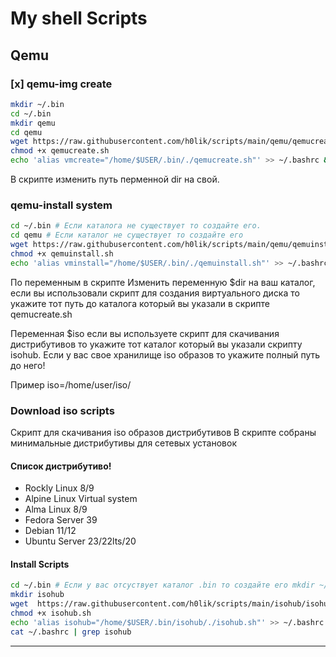 # My shell Scripts

## Qemu

### [x] qemu-img create
 ```bash 
 mkdir ~/.bin
 cd ~/.bin
 mkdir qemu
 cd qemu
 wget https://raw.githubusercontent.com/h0lik/scripts/main/qemu/qemucreate.sh
 chmod +x qemucreate.sh
 echo 'alias vmcreate="/home/$USER/.bin/./qemucreate.sh"' >> ~/.bashrc && source ~/.bashrc
 ```
В скрипте изменить путь перменной dir на свой.

###  qemu-install system
````bash 
cd ~/.bin # Если каталога не существует то создайте его.
cd qemu # Если каталог не существует то создайте его 
wget https://raw.githubusercontent.com/h0lik/scripts/main/qemu/qemuinstall.sh
chmod +x qemuinstall.sh
echo 'alias vminstall="/home/$USER/.bin/./qemuinstall.sh"' >> ~/.bashrc && source ~/.bashrc
````

По переменным в скрипте 
Изменить переменную $dir на ваш каталог, если вы использовали скрипт для создания виртуального диска то укажите тот путь до каталога который вы указали в скрипте qemucreate.sh

Переменная $iso если вы используете скрипт для скачивания дистрибутивов то укажите тот каталог который вы указали скрипту isohub.
Если у вас свое хранилище iso образов то укажите полный путь до него!

Пример 
iso=/home/user/iso/

### Download iso scripts
Скрипт для скачивания iso образов дистрибутивов 
В скрипте собраны минимальные дистрибутивы для сетевых установок
#### Список дистрибутиво!
* Rockly Linux 8/9
* Alpine Linux Virtual system 
* Alma Linux 8/9
* Fedora Server 39
* Debian 11/12
* Ubuntu Server 23/22lts/20
#### Install Scripts
````bash
cd ~/.bin # Если у вас отсуствует каталог .bin то создайте его mkdir ~/.bin 
mkdir isohub
wget  https://raw.githubusercontent.com/h0lik/scripts/main/isohub/isohub.sh
chmod +x isohub.sh 
echo 'alias isohub="/home/$USER/.bin/isohub/./isohub.sh"' >> ~/.bashrc && source ~/.bashrc
cat ~/.bashrc | grep isohub 
````
***

 
